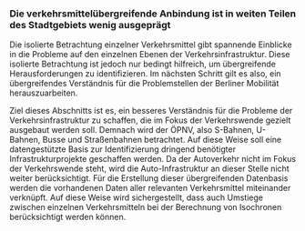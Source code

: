 ### Die verkehrsmittelübergreifende Anbindung ist in weiten Teilen des Stadtgebiets wenig ausgeprägt

Die isolierte Betrachtung einzelner Verkehrsmittel gibt spannende Einblicke in die Probleme auf den einzelnen
Ebenen der Verkehrsinfrastruktur. Diese isolierte Betrachtung ist jedoch nur bedingt hilfreich, um übergreifende 
Herausforderungen zu identifizieren. Im nächsten Schritt gilt es also, ein übergreifendes Verständnis für die 
Problemstellen der Berliner Mobilität herauszuarbeiten. 


Ziel dieses Abschnitts ist es, ein besseres Verständnis für die Probleme der Verkehrsinfrastruktur zu schaffen, 
die im Fokus der Verkehrswende gezielt ausgebaut werden soll. Demnach wird der ÖPNV, also S-Bahnen, U-Bahnen, Busse
und Straßenbahnen betrachtet. Auf diese Weise soll eine datengestützte Basis zur Identifizierung dringend benötigter 
Infrastrukturprojekte geschaffen werden. Da der Autoverkehr nicht im Fokus der Verkehrswende steht, wird die 
Auto-Infrastruktur an dieser Stelle nicht weiter berücksichtigt. Für die Erstellung dieser übergreifenden Datenbasis 
werden die vorhandenen Daten aller relevanten Verkehrsmittel miteinander verknüpft. Auf diese Weise wird sichergestellt, 
dass auch Umstiege zwischen einzelnen Verkehrsmitteln bei der Berechnung von Isochronen berücksichtigt werden können.